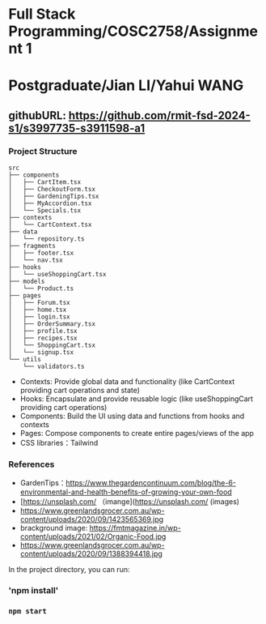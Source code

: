 # Full Stack Programming/COSC2758/Assignment 1
# Postgraduate/Jian LI/Yahui WANG
## githubURL: https://github.com/rmit-fsd-2024-s1/s3997735-s3911598-a1

### Project Structure

```
src
├── components
│   ├── CartItem.tsx
│   ├── CheckoutForm.tsx
│   ├── GardeningTips.tsx
│   ├── MyAccordion.tsx
│   └── Specials.tsx
├── contexts
│   └── CartContext.tsx
├── data
│   └── repository.ts
├── fragments
│   ├── footer.tsx
│   └── nav.tsx
├── hooks
│   └── useShoppingCart.tsx
├── models
│   └── Product.ts
├── pages
│   ├── Forum.tsx
│   ├── home.tsx
│   ├── login.tsx
│   ├── OrderSummary.tsx
│   ├── profile.tsx
│   ├── recipes.tsx
│   └── ShoppingCart.tsx
│   └── signup.tsx
└── utils
    └── validators.ts
```


- Contexts: Provide global data and functionality (like CartContext providing cart operations and state)
- Hooks: Encapsulate and provide reusable logic (like useShoppingCart providing cart operations)
- Components: Build the UI using data and functions from hooks and contexts
- Pages: Compose components to create entire pages/views of the app
- CSS libraries：Tailwind
    


### References 

- GardenTips：https://www.thegardencontinuum.com/blog/the-6-environmental-and-health-benefits-of-growing-your-own-food
- [https://unsplash.com/  （imange](https://unsplash.com/ (images)
- https://www.greenlandsgrocer.com.au/wp-content/uploads/2020/09/1423565369.jpg
- brackground image: https://fmtmagazine.in/wp-content/uploads/2021/02/Organic-Food.jpg
- https://www.greenlandsgrocer.com.au/wp-content/uploads/2020/09/1388394418.jpg




In the project directory, you can run:

### 'npm install'
### `npm start`


